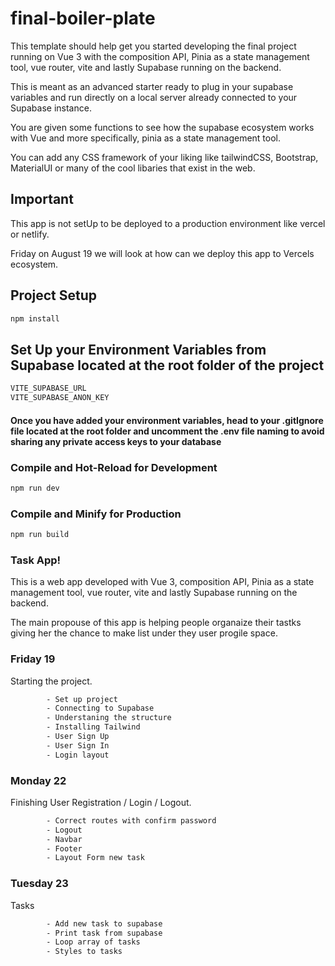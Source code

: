 # final-boiler-plate

This template should help get you started developing the final project running on Vue 3 with the composition API, Pinia as a state management tool, vue router, vite and lastly Supabase running on the backend.

This is meant as an advanced starter ready to plug in your supabase variables and run directly on a local server already connected to your Supabase instance. 

You are given some functions to see how the supabase ecosystem works with Vue and more specifically, pinia as a state management tool.

You can add any CSS framework of your liking like tailwindCSS, Bootstrap, MaterialUI or many of the cool libaries that exist in the web. 

## Important
This app is not setUp to be deployed to a production environment like vercel or netlify. 

Friday on August 19 we will look at how can we deploy this app to Vercels ecosystem.


## Project Setup

```sh
npm install
```

## Set Up your Environment Variables from Supabase located at the root folder of the project

```sh
VITE_SUPABASE_URL
VITE_SUPABASE_ANON_KEY 
```
#### Once you have added your environment variables, head to your .gitIgnore file located at the root folder and uncomment the .env file naming to avoid sharing any private access keys to your database

### Compile and Hot-Reload for Development

```sh
npm run dev
```

### Compile and Minify for Production

```sh
npm run build
```

### Task App!

This is a web app developed with Vue 3, composition API, Pinia as a state management tool, vue router, vite and lastly Supabase running on the backend.

The main propouse of this app is helping people organaize their tastks giving her the chance to make list under they user progile space.

### Friday 19

Starting the project.
```sh
        - Set up project
        - Connecting to Supabase
        - Understaning the structure
        - Installing Tailwind
        - User Sign Up
        - User Sign In
        - Login layout
```

### Monday 22

Finishing User Registration / Login / Logout.
```sh
        - Correct routes with confirm password
        - Logout
        - Navbar
        - Footer
        - Layout Form new task
```

### Tuesday 23

Tasks
```sh
        - Add new task to supabase
        - Print task from supabase
        - Loop array of tasks
        - Styles to tasks
```